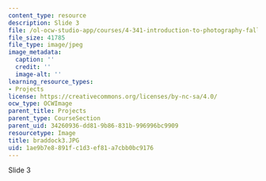 ```yaml
---
content_type: resource
description: Slide 3
file: /ol-ocw-studio-app/courses/4-341-introduction-to-photography-fall-2002/1ae9b7e8891fc1d3ef81a7cbb0bc9176_braddock3.JPG
file_size: 41785
file_type: image/jpeg
image_metadata:
  caption: ''
  credit: ''
  image-alt: ''
learning_resource_types:
- Projects
license: https://creativecommons.org/licenses/by-nc-sa/4.0/
ocw_type: OCWImage
parent_title: Projects
parent_type: CourseSection
parent_uid: 34260936-dd81-9b86-831b-996996bc9909
resourcetype: Image
title: braddock3.JPG
uid: 1ae9b7e8-891f-c1d3-ef81-a7cbb0bc9176
---
```

Slide 3